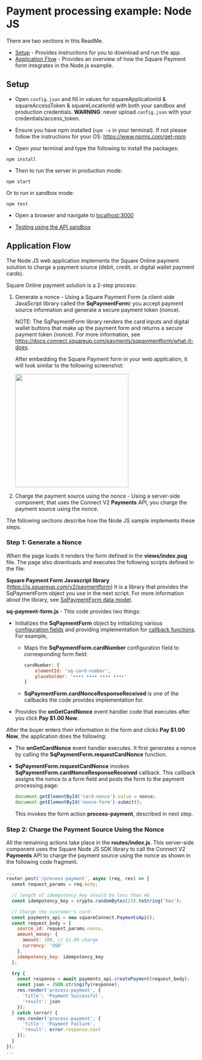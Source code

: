 # Payment processing example: Node JS

There are two sections in this ReadMe.

* [Setup](#setup) - Provides instructions for you to download and run the app.
* [Application Flow](#application-flow) - Provides an overview of how the Square Payment form integrates in the Node.js example.

## Setup

* Open `config.json` and fill in values for squareApplicationId & squareAccessToken & squareLocationId
with both your sandbox and production credentials.
<b>WARNING</b>: never upload `config.json` with your credentials/access_token.

* Ensure you have npm installed (`npm -v` in your terminal). If not please follow the instructions for your OS: https://www.npmjs.com/get-npm

* Open your terminal and type the following to install the packages:
```
npm install
```

* Then to run the server in production mode:
```
npm start
```
Or to run in sandbox mode:
```
npm test
```

* Open a browser and navigate to [localhost:3000](localhost:3000)

* [Testing using the API sandbox](https://developer.squareup.com/docs/testing/sandbox)

## Application Flow

The Node JS web application implements the Square Online payment solution to charge a payment source (debit, credit, or digital wallet payment cards).

Square Online payment solution is a 2-step process: 

1. Generate a nonce -  Using a Square Payment Form (a client-side JavaScript library 
called the **SqPaymentForm**) you accept payment source information and generate a secure payment token (nonce).

    NOTE: The SqPaymentForm library renders the card inputs and digital wallet buttons that make up the payment form and returns a secure payment token (nonce). For more information, see https://docs.connect.squareup.com/payments/sqpaymentform/what-it-does.

    After embedding the Square Payment form in your web application, it will look similar to the following screenshot:

    <img src="./PaymentFormExampleNode.png" width="300"/> 

2. Charge the payment source using the nonce - Using a server-side component, that uses the Connect V2 
**Payments** API, you charge the payment source using the nonce.

The following sections describe how the Node JS sample implements these steps.

### Step 1: Generate a Nonce

When the page loads it renders the form defined in the **views/index.pug** file. The page also downloads and executes the following scripts defined in the file:

 **Square Payment Form Javascript library** (https://js.squareup.com/v2/paymentform) It is a library that provides the SqPaymentForm object you use in the next script. For more information about the library, see [SqPaymentForm data model](https://developer.squareup.com/docs/api/paymentform#navsection-paymentform). 

**sq-payment-form.js** - This code provides two things:

* Initializes the **SqPaymentForm** object by initializing various 
[configuration fields](https://developer.squareup.com/docs/api/paymentform#paymentform-configurationfields) and providing implementation for [callback functions](https://developer.squareup.com/docs/api/paymentform#_callbackfunctions_detail). For example,

    * Maps the **SqPaymentForm.cardNumber** configuration field to corresponding form field:  

        ```javascript
        cardNumber: {
            elementId: 'sq-card-number',
            placeholder: '•••• •••• •••• ••••'
        }
        ```
    * **SqPaymentForm.cardNonceResponseReceived** is one of the callbacks the code provides implementation for. 

* Provides the **onGetCardNonce** event handler code that executes after you click **Pay $1.00 Now**.

After the buyer enters their information in the form and clicks **Pay $1.00 Now**, the application does the following: 

* The **onGetCardNonce** event handler executes. It first generates a nonce by calling the **SqPaymentForm.requestCardNonce** function.
* **SqPaymentForm.requestCardNonce** invokes **SqPaymentForm.cardNonceResponseReceived** callback. This callback  assigns the nonce to a form field and posts the form to the payment processing page:

    ```javascript
    document.getElementById('card-nonce').value = nonce;
    document.getElementById('nonce-form').submit();  
    ```

    This invokes the form action **process-payment**, described in next step.

### Step 2: Charge the Payment Source Using the Nonce 
All the remaining actions take place in the **routes/index.js**.  This server-side component uses the Square Node JS SDK library to call the Connect V2 **Payments** API to charge the payment source using the nonce as shown in the following code fragment. 
```javascript
...
router.post('/process-payment', async (req, res) => {
  const request_params = req.body;

  // length of idempotency_key should be less than 46
  const idempotency_key = crypto.randomBytes(23).toString('hex');

  // Charge the customer's card
  const payments_api = new squareConnect.PaymentsApi();
  const request_body = {
    source_id: request_params.nonce,
    amount_money: {
      amount: 100, // $1.00 charge
      currency: 'USD'
    },
    idempotency_key: idempotency_key
  };

  try {
    const response = await payments_api.createPayment(request_body);
    const json = JSON.stringify(response);
    res.render('process-payment', {
      'title': 'Payment Successful',
      'result': json
    });
  } catch (error) {
    res.render('process-payment', {
      'title': 'Payment Failure',
      'result': error.response.text
    });
  }
});
...
```	